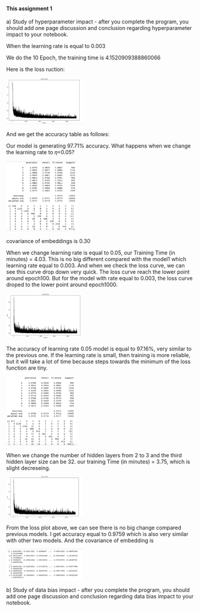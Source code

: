 #### This assignment 1

a) Study of hyperparameter impact - after you complete the program, you should add one page discussion and conclusion regarding hyperparameter impact to your notebook.

When the learning rate is equal to 0.003 

We do the 10 Epoch, the training time is 4.1520909388860066

Here is the loss ruction:

 <img src="${image}.assets/image-20201006041312500.png" alt="image-20201006041312500" style="zoom:20%;" />

And we get the accuracy table as follows:

Our model is generating 97.71% accuracy. What happens when we change the learning rate to 𝜂=0.05?

<img src="${image}.assets/image-20201006041400938.png" alt="image-20201006041400938" style="zoom:20%;" />

covariance of embeddings is 0.30

When we change learning rate is equal to 0.05, our Training Time (in minutes) = 4.03. This is no big different  compared with the model1 which learning rate equal to 0.003. And when we check the loss curve, we can see this curve drop down very quick. The loss curve reach the lower point around epoch100. But for the model with rate equal to 0.003, the loss curve droped to the lower point around epoch1000.

<img src="${image}.assets/image-20201006041749668.png" alt="image-20201006041749668" style="zoom:20%;" />

The accuracy of learning rate 0.05 model is equal to 97.16%, very similar to the previous one. If the learning rate is small, then training is more reliable, but it will take a lot of time because steps towards the minimum of the loss function are tiny.

<!-- covariance of embeddings is 5.48. The covariance is a measure that tells the amount of dependency between two variables. Compared with the covariance of embeddings, we can find when we increasing the learining rate form 0.003 to 0.05, there is more related between the embeddings. -->



<img src="${image}.assets/image-20201006042349712.png" alt="image-20201006042349712" style="zoom:20%;" />

When we change the number of hidden layers from 2 to 3 and the third hidden layer size can be 32. our training Time (in minutes) = 3.75, which is slight decreseing.

<img src="${image}.assets/image-20201006043910371.png" alt="image-20201006043910371" style="zoom:20%;" />

From the loss plot above, we can see there is no big change compared previous models. I get accuracy                         equal to 0.9759 which is also very similar with other two models.  And the covariance of embedding is 

<img src="${image}.assets/image-20201006044202494.png" alt="image-20201006044202494" style="zoom:20%;" />

b) Study of data bias impact - after you complete the program, you should add one page discussion and conclusion regarding data bias impact to your notebook.

